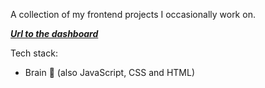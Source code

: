 A collection of my frontend projects I occasionally work on.

[***Url to the dashboard***](https://aadv1k-frontend.netlify.app/)

Tech stack:
- Brain 🧠
(also JavaScript, CSS and HTML)
